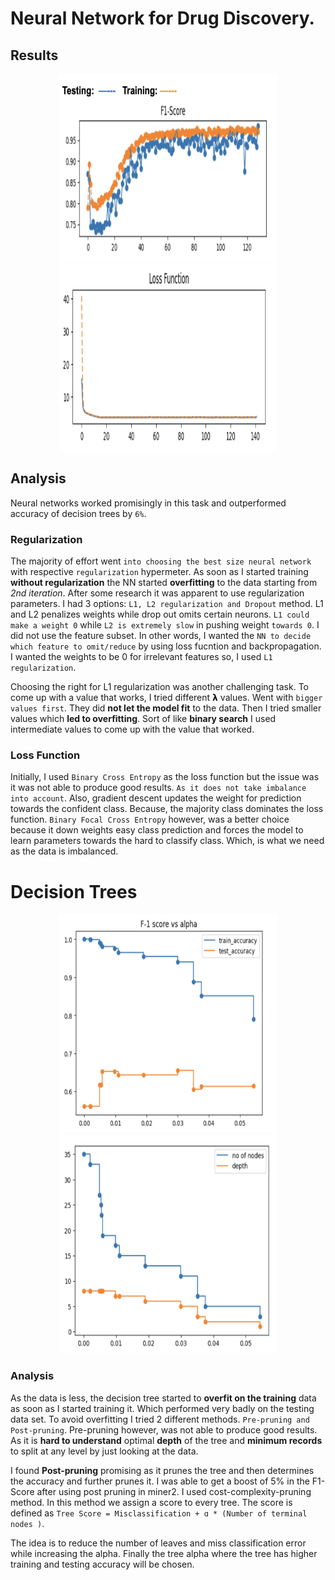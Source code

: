 # Neural Network for Drug Discovery.

 ## Results
<p align="center">
    <img height="300px" src="Screenshot 2022-10-10 at 10.15.49 PM.png" width="350px"/>
    
<img height="300" src="Screenshot 2022-10-10 at 10.26.54 PM.png" width="350"/>  
</p>

 ## Analysis

Neural networks worked promisingly in this task and outperformed accuracy of decision
trees by `6%`. 

<h3>Regularization</h3>

The majority of effort went `into choosing the best size neural network` with respective `regularization` hypermeter. 
As soon as I started training **without regularization** the NN started **overfitting** to the data starting from _2nd iteration_. After some research it was apparent to use regularization parameters. I had 3 options: `L1, L2 regularization and Dropout` method. L1 and L2 penalizes weights while drop out omits certain neurons. `L1 could make a weight 0` while `L2 is extremely slow` in pushing weight `towards 0`. I did not use the feature subset. In other words, I wanted the `NN to decide which feature to omit/reduce` by using loss fucntion and backpropagation. I wanted the weights to be 0 for irrelevant features so, I used `L1 regularization`.

Choosing the right for L1 regularization was another challenging task. To come up with a value that works, I tried different 𝝺 values. Went with
`bigger values first`. They did **not let the model fit** to the data. Then I tried smaller values which **led to overfitting**. Sort of like **binary search** I used intermediate values to come up with the value that worked.

<h3>Loss Function</h3>

Initially, I used `Binary Cross Entropy` as the loss function but the issue was it was not able to produce good results. 
`As it does not take imbalance into account`. Also, gradient descent updates the weight for prediction towards the confident class. Because, the majority class dominates the loss function. `Binary Focal Cross Entropy` however, was a better choice because it down weights easy class prediction and forces the model to learn parameters towards the hard to classify class. Which, is what we need as the data is imbalanced.

# Decision Trees



<p align="center">
<img height="350" src="Screenshot 2022-10-10 at 2.39.58 PM.png" width="350px"/>
<img height="350" src="Screenshot 2022-10-10 at 2.40.52 PM.png" width="350"/>
</p>


### Analysis

As the data is less, the decision tree started to **overfit on the training** data as soon as I started
training it. Which performed very badly on the testing data set. To avoid overfitting I tried 2 different methods. `Pre-pruning and Post-pruning`. Pre-pruning however, was not able to produce good results. As it is **hard to understand** optimal **depth** of the tree and **minimum records** to split at any level by just looking at the data.

I found **Post-pruning** promising as it prunes the tree and then determines the accuracy and further prunes it. I was able to get a boost of 5% in the F1-Score after using post pruning in miner2. I used cost-complexity-pruning method. In this method we assign a score to every tree. The score is defined as `Tree Score = Misclassification + ɑ * (Number of terminal nodes )`. 

The idea is to reduce the number of leaves and miss classification error while increasing the alpha. Finally the tree alpha where the tree has higher training and testing accuracy will be chosen.


